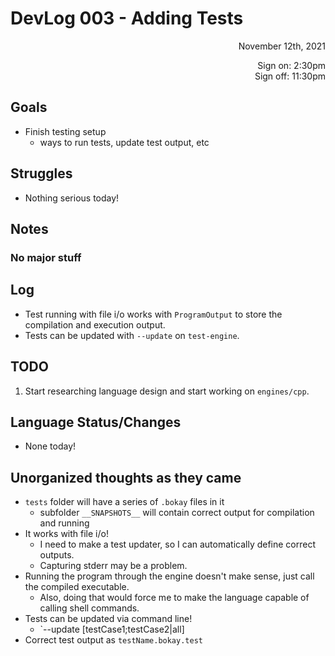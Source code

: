 # DevLog 003 - Adding Tests
<div align="right">
November 12th, 2021

Sign on: 2:30pm\
Sign off: 11:30pm
</div>

## Goals
- Finish testing setup
  - ways to run tests, update test output, etc

## Struggles
- Nothing serious today!

## Notes
### No major stuff

## Log
- Test running with file i/o works with `ProgramOutput` to store the compilation and execution output.
- Tests can be updated with `--update` on `test-engine`.

## TODO
1. Start researching language design and start working on `engines/cpp`.

## Language Status/Changes
- None today!

## Unorganized thoughts as they came
- `tests` folder will have a series of `.bokay` files in it
  - subfolder `__SNAPSHOTS__` will contain correct output for compilation and running
- It works with file i/o!
  - I need to make a test updater, so I can automatically define correct outputs.
  - Capturing stderr may be a problem.
- Running the program through the engine doesn't make sense, just call the compiled executable.
  - Also, doing that would force me to make the language capable of calling shell commands.
- Tests can be updated via command line!
  - `--update [testCase1;testCase2|all]
- Correct test output as `testName.bokay.test`